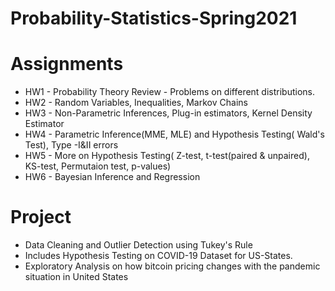 # Probability-Statistics-Spring2021

# Assignments 
* HW1 - Probability Theory Review - Problems on different distributions. 
* HW2 - Random Variables, Inequalities, Markov Chains
* HW3 - Non-Parametric Inferences, Plug-in estimators, Kernel Density Estimator
* HW4 - Parametric Inference(MME, MLE) and Hypothesis Testing( Wald's Test), Type -I&II errors
* HW5 - More on Hypothesis Testing( Z-test, t-test(paired & unpaired), KS-test, Permutaion test, p-values)
* HW6 - Bayesian Inference and Regression

# Project
* Data Cleaning and Outlier Detection using Tukey's Rule
* Includes Hypothesis Testing on COVID-19 Dataset for US-States.
* Exploratory Analysis on how bitcoin pricing changes with the pandemic situation in United States 
